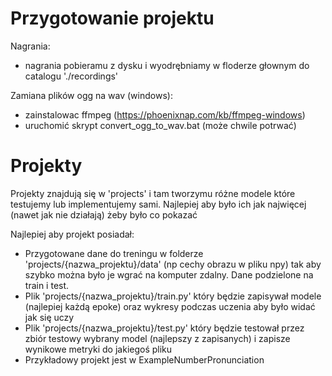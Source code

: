 # Przygotowanie projektu

Nagrania:
- nagrania pobieramu z dysku i wyodrębniamy w floderze głownym do catalogu './recordings'

Zamiana plików ogg na wav (windows):
- zainstalowac ffmpeg (https://phoenixnap.com/kb/ffmpeg-windows)
- uruchomić skrypt convert_ogg_to_wav.bat (może chwile potrwać)

# Projekty
Projekty znajdują się w 'projects' i tam tworzymu różne modele które testujemy lub implementujemy sami.
Najlepiej aby było ich jak najwięcej (nawet jak nie działają) żeby było co pokazać

Najlepiej aby projekt posiadał:
- Przygotowane dane do treningu w folderze 'projects/{nazwa_projektu}/data' (np cechy obrazu w pliku npy) tak aby szybko można było je wgrać na komputer zdalny. Dane podzielone na train i test.
- Plik 'projects/{nazwa_projektu}/train.py' który będzie zapisywał modele (najlepiej każdą epoke) oraz wykresy podczas uczenia aby było widać jak się uczy
- Plik 'projects/{nazwa_projektu}/test.py' który będzie testował przez zbiór testowy wybrany model (najlepszy z zapisanych) i zapisze wynikowe metryki do jakiegoś pliku
- Przykładowy projekt jest w ExampleNumberPronunciation